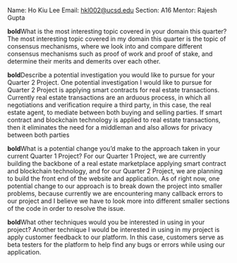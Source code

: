 Name: Ho Kiu Lee
Email: hkl002@ucsd.edu
Section: A16
Mentor: Rajesh Gupta

**bold**What is the most interesting topic covered in your domain this quarter?
The most interesting topic covered in my domain this quarter is the topic of consensus mechanisms, where we look into and compare different consensus mechanisms such as proof of work and proof of stake, and determine their merits and demerits over each other. 

**bold**Describe a potential investigation you would like to pursue for your Quarter 2 Project.
One potential investigation I would like to pursue for Quarter 2 Project is applying smart contracts for real estate transactions. Currently real estate transactions are an arduous process, in which all negotiations and verification require a third party, in this case, the real estate agent, to mediate between both buying and selling parties. If smart contract and blockchain technology is applied to real estate transactions, then it eliminates the need for a middleman and also allows for privacy between both parties 

**bold**What is a potential change you’d make to the approach taken in your current Quarter 1 Project?
For our Quarter 1 Project, we are currently building the backbone of a real estate marketplace applying smart contract and blockchain technology, and for our Quarter 2 Project, we are planning to build the front end of the website and application. As of right now, one potential change to our approach is to break down the project into smaller problems, because currently we are encountering many callback errors to our project and I believe we have to look more into different smaller sections of the code in order to resolve the issue. 

**bold**What other techniques would you be interested in using in your project?
Another technique I would be interested in using in my project is apply customer feedback to our platform. In this case, customers serve as beta testers for the platform to help find any bugs or errors while using our application. 

